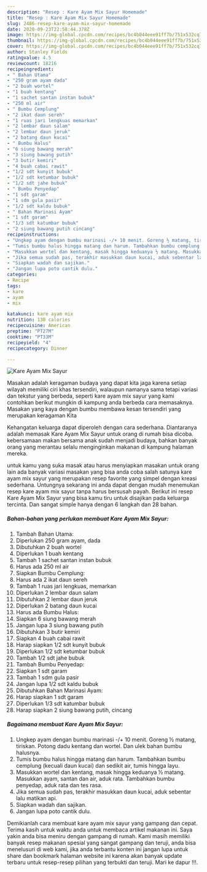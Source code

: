 ```yaml
---
description: "Resep : Kare Ayam Mix Sayur Homemade"
title: "Resep : Kare Ayam Mix Sayur Homemade"
slug: 2486-resep-kare-ayam-mix-sayur-homemade
date: 2020-09-23T22:58:44.378Z
image: https://img-global.cpcdn.com/recipes/bc4b044eee91ff7b/751x532cq70/kare-ayam-mix-sayur-foto-resep-utama.jpg
thumbnail: https://img-global.cpcdn.com/recipes/bc4b044eee91ff7b/751x532cq70/kare-ayam-mix-sayur-foto-resep-utama.jpg
cover: https://img-global.cpcdn.com/recipes/bc4b044eee91ff7b/751x532cq70/kare-ayam-mix-sayur-foto-resep-utama.jpg
author: Stanley Fields
ratingvalue: 4.5
reviewcount: 18216
recipeingredient:
- " Bahan Utama"
- "250 gram ayam dada"
- "2 buah wortel"
- "1 buah kentang"
- "1 sachet santan instan bubuk"
- "250 ml air"
- " Bumbu Cemplung"
- "2 ikat daun sereh"
- "1 ruas jari lengkuas memarkan"
- "2 lembar daun salam"
- "2 lembar daun jeruk"
- "2 batang daun kucai"
- " Bumbu Halus"
- "6 siung bawang merah"
- "3 siung bawang putih"
- "3 butir kemiri"
- "4 buah cabai rawit"
- "1/2 sdt kunyit bubuk"
- "1/2 sdt ketumbar bubuk"
- "1/2 sdt jahe bubuk"
- " Bumbu Penyedap"
- "1 sdt garam"
- "1 sdm gula pasir"
- "1/2 sdt kaldu bubuk"
- " Bahan Marinasi Ayam"
- "1 sdt garam"
- "1/3 sdt katumbar bubuk"
- "2 siung bawang putih cincang"
recipeinstructions:
- "Ungkep ayam dengan bumbu marinasi -/+ 10 menit. Goreng ½ matang, tiriskan. Potong dadu kentang dan wortel. Dan ulek bahan bumbu halusnya."
- "Tumis bumbu halus hingga matang dan harum. Tambahkan bumbu cemplung (kecuali daun kucai) dan sedikit air, tumis hingga layu."
- "Masukkan wortel dan kentang, masak hingga keduanya ½ matang. Masukkan ayam, santan dan air, aduk rata. Tambahkan bumbu penyedap, aduk rata dan tes rasa."
- "Jika semua sudah pas, terakhir masukkan daun kucai, aduk sebentar lalu matikan api."
- "Siapkan wadah dan sajikan."
- "Jangan lupa poto cantik dulu."
categories:
- Recipe
tags:
- kare
- ayam
- mix

katakunci: kare ayam mix 
nutrition: 130 calories
recipecuisine: American
preptime: "PT27M"
cooktime: "PT33M"
recipeyield: "4"
recipecategory: Dinner

---
```



![Kare Ayam Mix Sayur](https://img-global.cpcdn.com/recipes/bc4b044eee91ff7b/751x532cq70/kare-ayam-mix-sayur-foto-resep-utama.jpg)

Masakan adalah keragaman budaya yang dapat kita jaga karena setiap wilayah memiliki ciri khas tersendiri, walaupun namanya sama tetapi variasi dan tekstur yang berbeda, seperti kare ayam mix sayur yang kami contohkan berikut mungkin di kampung anda berbeda cara memasaknya. Masakan yang kaya dengan bumbu membawa kesan tersendiri yang merupakan keragaman Kita

Kehangatan keluarga dapat diperoleh dengan cara sederhana. Diantaranya adalah memasak Kare Ayam Mix Sayur untuk orang di rumah bisa dicoba. kebersamaan makan bersama anak sudah menjadi budaya, bahkan banyak orang yang merantau selalu menginginkan makanan di kampung halaman mereka.



untuk kamu yang suka masak atau harus menyiapkan masakan untuk orang lain ada banyak variasi masakan yang bisa anda coba salah satunya kare ayam mix sayur yang merupakan resep favorite yang simpel dengan kreasi sederhana. Untungnya sekarang ini anda dapat dengan mudah menemukan resep kare ayam mix sayur tanpa harus bersusah payah.
Berikut ini resep Kare Ayam Mix Sayur yang bisa kamu tiru untuk disajikan pada keluarga tercinta. Dan sangat simple hanya dengan 6 langkah dan 28 bahan.


<!--inarticleads1-->

##### Bahan-bahan yang perlukan membuat Kare Ayam Mix Sayur:

1. Tambah  Bahan Utama:
1. Diperlukan 250 gram ayam, dada
1. Dibutuhkan 2 buah wortel
1. Diperlukan 1 buah kentang
1. Tambah 1 sachet santan instan bubuk
1. Harus ada 250 ml air
1. Siapkan  Bumbu Cemplung:
1. Harus ada 2 ikat daun sereh
1. Tambah 1 ruas jari lengkuas, memarkan
1. Diperlukan 2 lembar daun salam
1. Dibutuhkan 2 lembar daun jeruk
1. Diperlukan 2 batang daun kucai
1. Harus ada  Bumbu Halus:
1. Siapkan 6 siung bawang merah
1. Jangan lupa 3 siung bawang putih
1. Dibutuhkan 3 butir kemiri
1. Siapkan 4 buah cabai rawit
1. Harap siapkan 1/2 sdt kunyit bubuk
1. Diperlukan 1/2 sdt ketumbar bubuk
1. Tambah 1/2 sdt jahe bubuk
1. Tambah  Bumbu Penyedap:
1. Siapkan 1 sdt garam
1. Tambah 1 sdm gula pasir
1. Jangan lupa 1/2 sdt kaldu bubuk
1. Dibutuhkan  Bahan Marinasi Ayam:
1. Harap siapkan 1 sdt garam
1. Diperlukan 1/3 sdt katumbar bubuk
1. Harap siapkan 2 siung bawang putih, cincang




<!--inarticleads2-->

##### Bagaimana membuat  Kare Ayam Mix Sayur:

1. Ungkep ayam dengan bumbu marinasi -/+ 10 menit. Goreng ½ matang, tiriskan. Potong dadu kentang dan wortel. Dan ulek bahan bumbu halusnya.
1. Tumis bumbu halus hingga matang dan harum. Tambahkan bumbu cemplung (kecuali daun kucai) dan sedikit air, tumis hingga layu.
1. Masukkan wortel dan kentang, masak hingga keduanya ½ matang. Masukkan ayam, santan dan air, aduk rata. Tambahkan bumbu penyedap, aduk rata dan tes rasa.
1. Jika semua sudah pas, terakhir masukkan daun kucai, aduk sebentar lalu matikan api.
1. Siapkan wadah dan sajikan.
1. Jangan lupa poto cantik dulu.




Demikianlah cara membuat kare ayam mix sayur yang gampang dan cepat. Terima kasih untuk waktu anda untuk membaca artikel makanan ini. Saya yakin anda bisa meniru dengan gampang di rumah. Kami masih memiliki banyak resep makanan spesial yang sangat gampang dan teruji, anda bisa menelusuri di web kami, jika anda terbantu konten ini jangan lupa untuk share dan bookmark halaman website ini karena akan banyak update terbaru untuk resep-resep pilihan yang terbukti dan teruji. Mari ke dapur !!!. 
